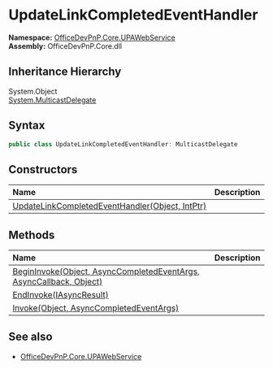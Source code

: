 # UpdateLinkCompletedEventHandler
  

**Namespace:** [OfficeDevPnP.Core.UPAWebService](OfficeDevPnP.Core.UPAWebService.md)  
**Assembly:** OfficeDevPnP.Core.dll  
## Inheritance Hierarchy
System.Object  
  [System.MulticastDelegate](System.MulticastDelegate.md) 
## Syntax
```C#
public class UpdateLinkCompletedEventHandler: MulticastDelegate
```
## Constructors
|**Name**|**Description**|
|:-----|:-----|
| [UpdateLinkCompletedEventHandler(Object, IntPtr)](OfficeDevPnP.Core.UPAWebService.UpdateLinkCompletedEventHandler.ctor1.md) | 
## Methods
|**Name**|**Description**|
|:-----|:-----|
| [BeginInvoke(Object, AsyncCompletedEventArgs, AsyncCallback, Object)](OfficeDevPnP.Core.UPAWebService.UpdateLinkCompletedEventHandler.f6352ab0.md) | 
| [EndInvoke(IAsyncResult)](OfficeDevPnP.Core.UPAWebService.UpdateLinkCompletedEventHandler.c9867657.md) | 
| [Invoke(Object, AsyncCompletedEventArgs)](OfficeDevPnP.Core.UPAWebService.UpdateLinkCompletedEventHandler.26851c57.md) | 
## See also
- [OfficeDevPnP.Core.UPAWebService](OfficeDevPnP.Core.UPAWebService.md)
